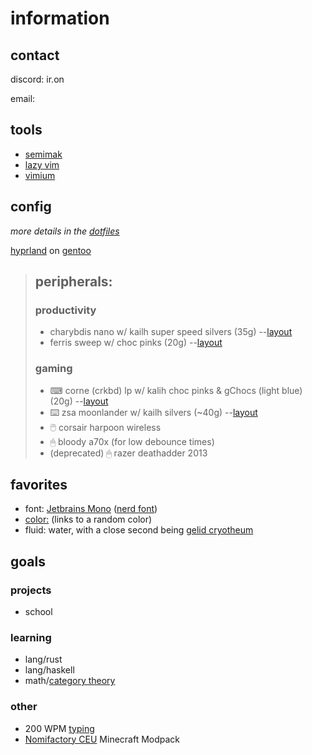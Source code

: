 # information

## contact

discord: ir.on

email: 

## tools

- [semimak](https://github.com/semilin/semimak)
- [lazy vim](http://www.lazyvim.org/) 
- [vimium](https://vimium.github.io/)

## config

*more details in the [dotfiles](https://github.com/i-r-o-n/dotfiles)*

[hyprland](https://hyprland.org) on [gentoo](https://gentoo.org)

> ## peripherals:
> 
> ### productivity
> 
> - charybdis nano w/ kailh super speed silvers (35g) --[layout](https://github.com/i-r-o-n/dotfiles/blob/main/qmk/keymaps/charybdis/keymap.c)
> - ferris sweep w/ choc pinks (20g) --[layout](https://github.com/i-r-o-n/dotfiles/blob/main/qmk/keymaps/sweep/keymap.c)
>   
> ### gaming
> 
> - ⌨ corne (crkbd) lp w/ kalih choc pinks & gChocs (light blue) (20g) --[layout](https://github.com/i-r-o-n/dotfiles/blob/main/qmk/keymaps/corne/keymap.c)
> - ⌨️ zsa moonlander w/ kailh silvers (~40g) --[layout](https://configure.zsa.io/embed/moonlander/layouts/RWWdl/latest/0)
> - 🖱️ corsair harpoon wireless
> - 🖱 bloody a70x (for low debounce times)
> - (deprecated) 🖱 razer deathadder 2013

## favorites

- font: [Jetbrains Mono](https://www.jetbrains.com/lp/mono/) ([nerd font](https://github.com/ryanoasis/nerd-fonts/releases/))
- [color:](http://randomcolour.com/) (links to a random color)
- fluid: water, with a close second being [gelid cryotheum](https://ftbwiki.org/Gelid_Cryotheum)

## goals

### projects

- school

### learning

- lang/rust
- lang/haskell
- math/[category theory](https://youtu.be/I8LbkfSSR58)

### other

- 200 WPM [typing](https://monkeytype.com/profile/Iron)
- [Nomifactory CEU](https://github.com/Nomi-CEu/Nomi-CEu) Minecraft Modpack
